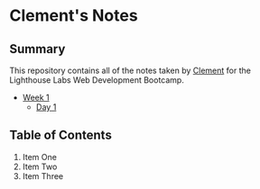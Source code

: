 # Clement's Notes

## Summary

This repository contains all of the notes taken by [Clement](https://github.com/CShum28) for the Lighthouse Labs Web Development Bootcamp.

- [Week 1](/Week_1/)
  - [Day 1](/Week_1/Day_1/)

## Table of Contents

1. Item One
2. Item Two
3. Item Three
